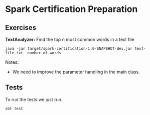 # Spark Certification Preparation

## Exercises

**TextAnalyzer:** Find the top n most common words in a text file

```shell
java -jar target/spark-certification-1.0-SNAPSHOT-dev.jar text-file.txt  number-of-words
```

Notes:

* We need to improve the parameter handling in the main class.

## Tests

To run the tests we just run.

```sbt test```

